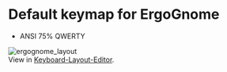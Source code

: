 # Default keymap for ErgoGnome

- ANSI 75% QWERTY

![ergognome_layout](https://gist.githubusercontent.com/JustALawnGnome7/.../ErgoGnome_layout.png)  
View in [Keyboard-Layout-Editor](http://www.keyboard-layout-editor.com/#/gists/009719ad010bd6c22daca3b19ebe7c30).
